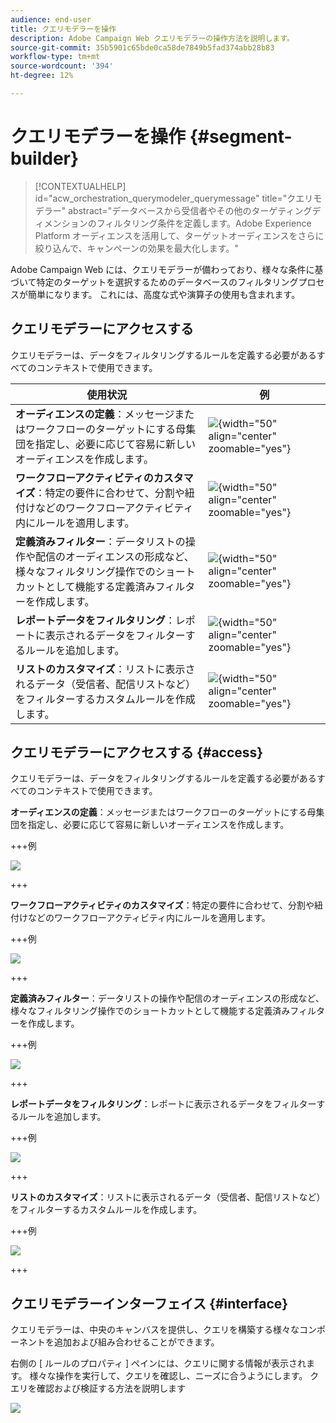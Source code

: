 ```yaml
---
audience: end-user
title: クエリモデラーを操作
description: Adobe Campaign Web クエリモデラーの操作方法を説明します。
source-git-commit: 35b5901c65bde0ca58de7849b5fad374abb28b83
workflow-type: tm+mt
source-wordcount: '394'
ht-degree: 12%

---
```


# クエリモデラーを操作 {#segment-builder}


>[!CONTEXTUALHELP]
>id="acw_orchestration_querymodeler_querymessage"
>title="クエリモデラー"
>abstract="データベースから受信者やその他のターゲティングディメンションのフィルタリング条件を定義します。Adobe Experience Platform オーディエンスを活用して、ターゲットオーディエンスをさらに絞り込んで、キャンペーンの効果を最大化します。"

Adobe Campaign Web には、クエリモデラーが備わっており、様々な条件に基づいて特定のターゲットを選択するためのデータベースのフィルタリングプロセスが簡単になります。 これには、高度な式や演算子の使用も含まれます。

## クエリモデラーにアクセスする

クエリモデラーは、データをフィルタリングするルールを定義する必要があるすべてのコンテキストで使用できます。

| 使用状況 | 例 |
|  ---  |  ---  |
| **オーディエンスの定義**：メッセージまたはワークフローのターゲットにする母集団を指定し、必要に応じて容易に新しいオーディエンスを作成します。 <!--(LINK TBD)--> | ![](assets/access-audience.png){width="50" align="center" zoomable="yes"} |
| **ワークフローアクティビティのカスタマイズ**：特定の要件に合わせて、分割や紐付けなどのワークフローアクティビティ内にルールを適用します。 | ![](assets/access-workflow.png){width="50" align="center" zoomable="yes"} |
| **定義済みフィルター**：データリストの操作や配信のオーディエンスの形成など、様々なフィルタリング操作でのショートカットとして機能する定義済みフィルターを作成します。 | ![](assets/access-predefined-filter.png){width="50" align="center" zoomable="yes"} |
| **レポートデータをフィルタリング**：レポートに表示されるデータをフィルターするルールを追加します。 | ![](assets/access-reports.png){width="50" align="center" zoomable="yes"} |
| **リストのカスタマイズ**：リストに表示されるデータ（受信者、配信リストなど）をフィルターするカスタムルールを作成します。 | ![](assets/access-lists.png){width="50" align="center" zoomable="yes"} |

## クエリモデラーにアクセスする {#access}

クエリモデラーは、データをフィルタリングするルールを定義する必要があるすべてのコンテキストで使用できます。

**オーディエンスの定義**：メッセージまたはワークフローのターゲットにする母集団を指定し、必要に応じて容易に新しいオーディエンスを作成します。 <!--(LINK TBD)-->

+++例

![](assets/access-audience.png)

+++

**ワークフローアクティビティのカスタマイズ**：特定の要件に合わせて、分割や紐付けなどのワークフローアクティビティ内にルールを適用します。 <!--(LINK TBD)-->

+++例

![](assets/access-workflow.png)

+++

<!--**Dynamize content**: make your content dynamic by creating conditions that define which content should be displayed to different recipients, ensuring personalized and relevant messaging.

+++Example

![](assets/access-audience.png)

 +++
-->

**定義済みフィルター**：データリストの操作や配信のオーディエンスの形成など、様々なフィルタリング操作でのショートカットとして機能する定義済みフィルターを作成します。 <!--(LINK TBD)-->

+++例

![](assets/access-predefined-filter.png)

+++

**レポートデータをフィルタリング**：レポートに表示されるデータをフィルターするルールを追加します。 <!--(LINK TBD)-->

+++例

![](assets/access-reports.png)

+++

**リストのカスタマイズ**：リストに表示されるデータ（受信者、配信リストなど）をフィルターするカスタムルールを作成します。 <!--(LINK TBD)-->

+++例

![](assets/access-lists.png)

+++

## クエリモデラーインターフェイス {#interface}

クエリモデラーは、中央のキャンバスを提供し、クエリを構築する様々なコンポーネントを追加および組み合わせることができます。

右側の [ ルールのプロパティ ] ペインには、クエリに関する情報が表示されます。 様々な操作を実行して、クエリを確認し、ニーズに合うようにします。 クエリを確認および検証する方法を説明します

![](assets/query-interface.png)
